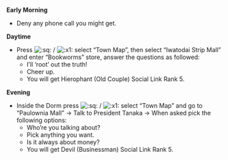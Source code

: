 **Early Morning**

- Deny any phone call you might get.

**Daytime**

- Press ![:sq:](/assets/square.png) / ![:x1:](/assets/x1.png) select “Town Map”, then select “Iwatodai Strip Mall” and enter “Bookworms” store, answer the questions as followed:
  - I’ll ‘root’ out the truth!
  - Cheer up.
  - You will get Hierophant (Old Couple) Social Link Rank 5.

**Evening**

- Inside the Dorm press ![:sq:](/assets/square.png) / ![:x1:](/assets/x1.png) select “Town Map” and go to “Paulownia Mall” -> Talk to President Tanaka -> When asked pick the following options:
  - Who’re you talking about?
  - Pick anything you want.
  - Is it always about money?
  - You will get Devil (Businessman) Social Link Rank 5.
